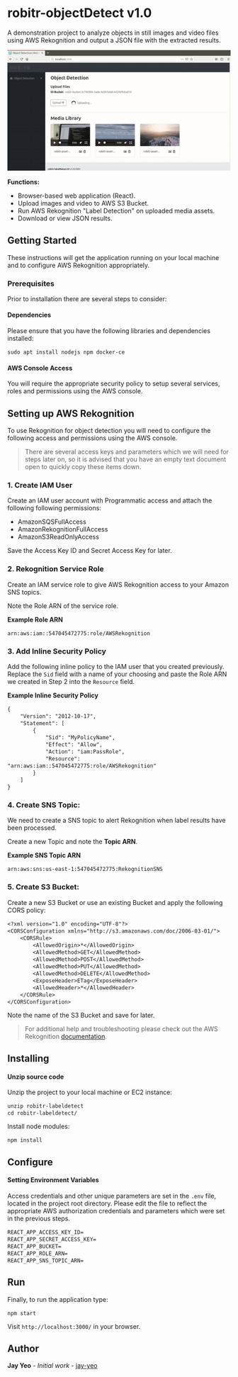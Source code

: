 # robitr-objectDetect v1.0

A demonstration project to analyze objects in still images and video files using AWS Rekognition and output a JSON file with the extracted results. 

![Robitr objectDetect](https://github.com/jay-yeo/robitr-objectDetect/blob/master/docs/img/robitr_screencast.gif)

**Functions:**
- Browser-based web application (React).
- Upload images and video to AWS S3 Bucket.
- Run AWS Rekognition "Label Detection" on uploaded media assets.
- Download or view JSON results.


## Getting Started

These instructions will get the application running on your local machine and to configure AWS Rekognition appropriately.

### Prerequisites

Prior to installation there are several steps to consider:

#### Dependencies

Please ensure that you have the following libraries and dependencies installed:

```
sudo apt install nodejs npm docker-ce
```

#### AWS Console Access

You will require the appropriate security policy to setup several services, roles and permissions using the AWS console. 

## Setting up AWS Rekognition
To use Rekognition for object detection you will need to configure the following access and permissions using the AWS console. 

>There are several access keys and parameters which we will need for steps later on, so it is advised that you have an empty text document open to quickly copy these items down.

### 1. Create IAM User
Create an IAM user account with Programmatic access and attach the following following permissions:  

- AmazonSQSFullAccess
- AmazonRekognitionFullAccess
- AmazonS3ReadOnlyAccess

Save the Access Key ID and Secret Access Key for later.

### 2. Rekognition Service Role
Create an IAM service role to give AWS Rekognition access to your Amazon SNS topics. 

Note the Role ARN of the service role.

**Example Role ARN**
```
arn:aws:iam::547045472775:role/AWSRekognition
```

### 3. Add Inline Security Policy
Add the following inline policy to the IAM user that you created previously. Replace the `Sid` field with a name of your choosing and paste the Role ARN we created in Step 2 into the `Resource` field.

**Example Inline Security Policy**
```
{
    "Version": "2012-10-17",
    "Statement": [
        {
            "Sid": "MyPolicyName",
            "Effect": "Allow",
            "Action": "iam:PassRole",
            "Resource": "arn:aws:iam::547045472775:role/AWSRekognition"
        }
    ]
}
```           

### 4. Create SNS Topic:
We need to create a SNS topic to alert Rekognition when label results have been processed. 

Create a new Topic and note the **Topic ARN**.

**Example SNS Topic ARN**
```
arn:aws:sns:us-east-1:547045472775:RekognitionSNS
```

### 5. Create S3 Bucket:
Create a new S3 Bucket or use an existing Bucket and apply the following CORS policy:

```
<?xml version="1.0" encoding="UTF-8"?>
<CORSConfiguration xmlns="http://s3.amazonaws.com/doc/2006-03-01/">
    <CORSRule>
        <AllowedOrigin>*</AllowedOrigin>
        <AllowedMethod>GET</AllowedMethod>
        <AllowedMethod>POST</AllowedMethod>
        <AllowedMethod>PUT</AllowedMethod>
        <AllowedMethod>DELETE</AllowedMethod>
        <ExposeHeader>ETag</ExposeHeader>
        <AllowedHeader>*</AllowedHeader>
    </CORSRule>
</CORSConfiguration>
```
Note the name of the S3 Bucket and save for later.

> For additional help and troubleshooting please check out the AWS Rekognition [documentation](https://docs.aws.amazon.com/rekognition/latest/dg/what-is.html). 

## Installing

#### Unzip source code
Unzip the project to your local machine or EC2 instance:

```
unzip robitr-labeldetect
cd robitr-labeldetect/
```

Install node modules:
```
npm install
```
## Configure

#### Setting Environment Variables
Access credentials and other unique parameters are set in the `.env` file, located in the project root directory. Please edit the file to reflect the appropriate AWS authorization credentials and parameters which were set in the previous steps.

```
REACT_APP_ACCESS_KEY_ID=
REACT_APP_SECRET_ACCESS_KEY=
REACT_APP_BUCKET=
REACT_APP_ROLE_ARN=
REACT_APP_SNS_TOPIC_ARN=
```

## Run 
Finally, to run the application type:
```
npm start
```
Visit `http://localhost:3000/` in your browser.

## Author
**Jay Yeo** - *Initial work* - [jay-yeo](https://github.com/jay-yeo)
